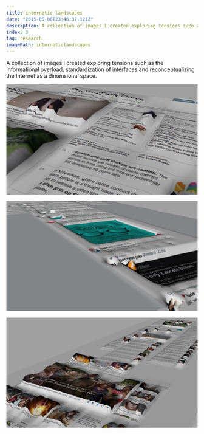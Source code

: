 ```yaml
---
title: internetic landscapes
date: "2015-05-06T23:46:37.121Z"
description: A collection of images I created exploring tensions such as the informational overload, standardization of interfaces and reconceptualizing the Internet as a dimensional space.
index: 3
tag: research
imagePath: interneticlandscapes
---
```


A collection of images I created exploring tensions such as the informational overload, standardization of interfaces and reconceptualizing the Internet as a dimensional space.


![altcaption](1.jpg)

![altcaption](2.png)

![altcaption](3.jpg)
